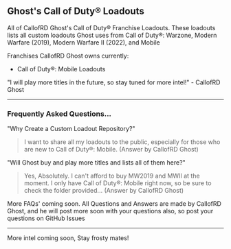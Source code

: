 ## Ghost's Call of Duty® Loadouts

All of CallofRD Ghost's Call of Duty® Franchise Loadouts. These loadouts lists all custom loadouts Ghost uses from Call of Duty®: Warzone, Modern Warfare (2019), Modern Warfare II (2022), and Mobile

Franchises CallofRD Ghost owns currently:

  - Call of Duty®: Mobile Loadouts

"I will play more titles in the future, so stay tuned for more intel!" - CallofRD Ghost

---

### Frequently Asked Questions...

"Why Create a Custom Loadout Repository?"
> I want to share all my loadouts to the public, especially for those who are new to Call of Duty®: Mobile. (Answer by CallofRD Ghost)
 
"Will Ghost buy and play more titles and lists all of them here?"
> Yes, Absolutely. I can't afford to buy MW2019 and MWII at the moment. I only have Call of Duty®: Mobile right now, so be sure to check the folder provided... (Answer by CallofRD Ghost)

More FAQs' coming soon. All Questions and Answers are made by CallofRD Ghost, and he will post more soon with your questions also, so post your questions on GitHub Issues

---

More intel coming soon, Stay frosty mates!
